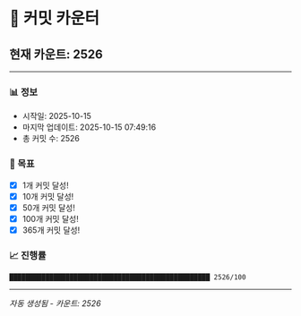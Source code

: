 # 🔢 커밋 카운터

## 현재 카운트: 2526

---

### 📊 정보
- 시작일: 2025-10-15
- 마지막 업데이트: 2025-10-15 07:49:16
- 총 커밋 수: 2526

### 🎯 목표
- [x] 1개 커밋 달성!
- [x] 10개 커밋 달성!
- [x] 50개 커밋 달성!
- [x] 100개 커밋 달성!
- [x] 365개 커밋 달성!

### 📈 진행률
```
██████████████████████████████████████████████████ 2526/100
```

---
*자동 생성됨 - 카운트: 2526*
